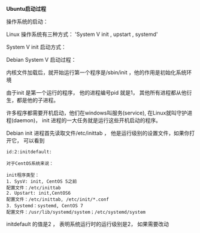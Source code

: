 **Ubuntu启动过程**

操作系统的启动：

Linux 操作系统有三种方式： 'System V init , upstart , systemd'

System V init 启动方式：

Debian System V 启动过程：

 内核文件加载后，就开始运行第一个程序是/sbin/init ，他的作用是初始化系统环境

由于init 是第一个运行的程序， 他的进程编号pid 就是1， 其他所有进程都从他衍生，都是他的子进程。

许多程序都需要开机启动，他们在windows叫服务(service), 在Linux就叫守护进程(daemon)， init 进程的一大任务就是运行这些开机启动的程序。

Debian init 进程首先读取文件/etc/inittab ， 他是运行级别的设置文件，如果你打开它， 可以看到

```
id:2:initdefault:

对于CentOS系统来说： 

init程序类型：  
1. SysV: init, CentOS 5之前  
配置文件：/etc/inittab  
2. Upstart: init,CentOS6  
配置文件：/etc/inittab, /etc/init/*.conf  
3. Systemd：systemd, CentOS 7  
配置文件：/usr/lib/systemd/system；/etc/systemd/system  
```

initdefault 的值是2 ， 表明系统运行时的运行级别是2， 如果需要改动